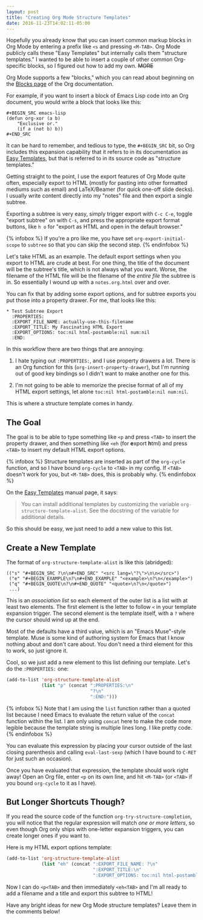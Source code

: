 ```yaml
---
layout: post
title: "Creating Org Mode Structure Templates"
date: 2016-11-23T14:02:11-05:00
---
```


Hopefully you already know that you can insert common markup blocks in Org Mode
by entering a prefix like `<s` and pressing `<M-TAB>`. Org Mode publicly calls
these "Easy Templates" but internally calls them "structure templates." I wanted
to be able to insert a couple of other common Org-specific blocks, so I figured
out how to add my own. ~~MORE~~

Org Mode supports a few "blocks," which you can read about beginning on the
[Blocks page][doc-blocks] of the Org documentation.

[doc-blocks]: http://orgmode.org/manual/Blocks.html

For example, if you want to insert a block of Emacs Lisp code into an Org
document, you would write a block that looks like this:

```
#+BEGIN_SRC emacs-lisp
(defun org-xor (a b)
    "Exclusive or."
    (if a (not b) b))
#+END_SRC
```

It can be hard to remember, and tedious to type, the `#+BEGIN_SRC` bit, so Org
includes this expansion capability that it refers to in its documentation as
[Easy Templates][easy-templates], but that is referred to in its source code as
"structure templates."

Getting straight to the point, I use the export features of Org Mode quite
often, especially export to HTML (mostly for pasting into other formatted
mediums such as email) and LaTeX/Beamer (for quick one-off slide decks). I
usually write content directly into my "notes" file and then export a single
subtree.

Exporting a subtree is very easy, simply trigger export with `C-c C-e`, toggle
"export subtree" on with `C-s`, and press the appropriate export format buttons,
like `h o` for "export as HTML and open in the default browser."

{% infobox %}
If you're a pro like me, you have set `org-export-initial-scope` to `subtree` so
that you can skip the second step.
{% endinfobox %}

Let's take HTML as an example. The default export settings when you export to
HTML are crude at best. For one thing, the title of the document will be the
subtree's title, which is not always what you want. Worse, the filename of the
HTML file will be the filename of the *entire file* the subtree is in. So
essentially I wound up with a `notes.org.html` over and over.

You can fix that by adding some export options, and for subtree exports you put
those into a property drawer. For me, that looks like this:

```
* Test Subtree Export
  :PROPERTIES:
  :EXPORT_FILE_NAME: actually-use-this-filename
  :EXPORT_TITLE: My Fascinating HTML Export
  :EXPORT_OPTIONS: toc:nil html-postamble:nil num:nil
  :END:
```

In this workflow there are two things that are annoying:

1. I hate typing out `:PROPERTIES:`, and I use property drawers a lot. There is
   an Org function for this (`org-insert-property-drawer`), but I'm running out
   of good key bindings so I didn't want to make another one for this.

2. I'm not going to be able to memorize the precise format of all of my HTML
   export settings, let alone `toc:nil html-postamble:nil num:nil`.

This is where a structure template comes in handy.

## The Goal ##

The goal is to be able to type something like `<p` and press `<TAB>` to insert
the property drawer, and then something like `<eh` (for **e**xport **h**tml) and
press `<TAB>` to insert my default HTML export options.

{% infobox %}
Structure templates are inserted as part of the `org-cycle` function, and so I
have bound `org-cycle` to `<TAB>` in my config. If `<TAB>` doesn't work for you,
but `<M-TAB>` does, this is probably why.
{% endinfobox %}

On the [Easy Templates][easy-templates] manual page, it says:

> You can install additional templates by customizing the variable
> `org-structure-template-alist`. See the docstring of the variable for
> additional details.

[easy-templates]: http://orgmode.org/manual/Easy-Templates.html

So this should be easy, we just need to add a new value to this list.

## Create a New Template ##

The format of `org-structure-template-alist` is like this (abridged):

```
(("s" "#+BEGIN_SRC ?\n\n#+END_SRC" "<src lang=\"?\">\n\n</src>")
 ("e" "#+BEGIN_EXAMPLE\n?\n#+END_EXAMPLE" "<example>\n?\n</example>")
 ("q" "#+BEGIN_QUOTE\n?\n#+END_QUOTE" "<quote>\n?\n</quote>")
 ...)
```

This is an *association list* so each element of the outer list is a list with
at least two elements. The first element is the letter to follow `<` in your
template expansion trigger. The second element is the template itself, with a
`?` where the cursor should wind up at the end.

Most of the defaults have a third value, which is an "Emacs Muse"-style
template. Muse is some kind of authoring system for Emacs that I know nothing
about and don't care about. You don't need a third element for this to work, so
just ignore it.

Cool, so we just add a new element to this list defining our template. Let's do
the `:PROPERTIES:` one:

```cl
(add-to-list 'org-structure-template-alist
             (list "p" (concat ":PROPERTIES:\n"
                               "?\n"
                               ":END:")))
```

{% infobox %}
Note that I am using the `list` function rather than a quoted list because I
need Emacs to evaluate the return value of the `concat` function within the
list. I am only using `concat` here to make the code more legible because the
template string is multiple lines long. I like pretty code.
{% endinfobox %}

You can evaluate this expression by placing your cursor outside of the last
closing parenthesis and calling `eval-last-sexp` (which I have bound to `C-RET`
for just such an occasion).

Once you have evaluated that expression, the template should work right away!
Open an Org file, enter `<p` on its own line, and hit `<M-TAB>` (or `<TAB>` if
you bound `org-cycle` to it as I have).

## But Longer Shortcuts Though? ##

If you read the source code of the function `org-try-structure-completion`, you
will notice that the regular expression will match *one or more letters*, so
even though Org only ships with one-letter expansion triggers, you can create
longer ones if you want to.

Here is my HTML export options template:

```cl
(add-to-list 'org-structure-template-alist
             (list "eh" (concat ":EXPORT_FILE_NAME: ?\n"
                                ":EXPORT_TITLE:\n"
                                ":EXPORT_OPTIONS: toc:nil html-postamble:nil num:nil")))
```

Now I can do `<p<TAB>` and then immediately `<eh<TAB>` and I'm all ready to add
a filename and a title and export this subtree to HTML!

Have any bright ideas for new Org Mode structure templates? Leave them in the
comments below!
